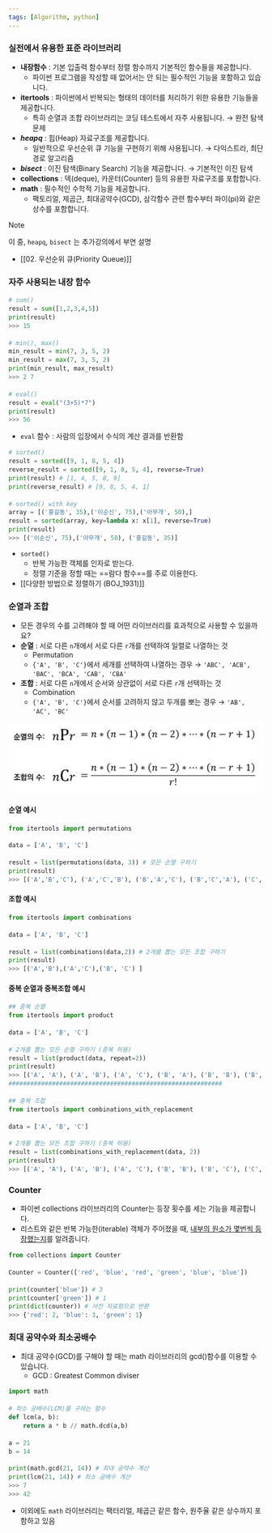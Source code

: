 ```yaml
---
tags: [Algorithm, python]
---
```


### 실전에서 유용한 표준 라이브러리 

- **내장함수** : 기본 입출력 함수부터 정렬 함수까지 기본적인 함수들을 제공합니다.
	- 파이썬 프로그램을 작성할 때 없어서는 안 되는 필수적인 기능을 포함하고 있습니다. 
- **itertools** : 파이썬에서 반복되는 형태의 데이터를 처리하기 위한 유용한 기능들을 제공합니다. 
	- 특히 순열과 조합 라이브러리는 코딩 테스트에서 자주 사용됩니다. 
		→ 완전 탐색 문제
- ***heapq*** : 힙(Heap) 자료구조를 제공합니다.
	- 일반적으로 우선순위 큐 기능을 구현하기 위해 사용됩니다.
		→ 다익스트라, 최단경로 알고리즘
- ***bisect*** : 이진 탐색(Binary Search) 기능을 제공합니다.
		→ 기본적인 이진 탐색
- **collections** : 덱(deque), 카운터(Counter) 등의 유용한 자료구조를 포함합니다.
- **math** : 필수적인 수학적 기능을 제공합니다. 
	- 팩토리얼, 제곱근, 최대공약수(GCD), 삼각함수 관련 함수부터 파이(pi)와 같은 상수를 포함합니다. 

>[!note]
> 이 중, `heapq`, `bisect` 는 추가강의에서 부연 설명
> -  [[02. 우선순위 큐(Priority Queue)]]

### 자주 사용되는 내장 함수
```python
# sum()
result = sum([1,2,3,4,5])
print(result)
>>> 15

# min(), max()
min_result = min(7, 3, 5, 2)
min_result = max(7, 3, 5, 2)
print(min_result, max_result)
>>> 2 7

# eval()
result = eval("(3+5)*7")
print(result)
>>> 56
```

- `eval` 함수 : 사람의 입장에서 수식의 계산 결과를 반환함


```python
# sorted()
result = sorted([9, 1, 8, 5, 4])
reverse_result = sorted([9, 1, 8, 5, 4], reverse=True)
print(result) # [1, 4, 5, 8, 9]
print(reverse_result) # [9, 8, 5, 4, 1]

# sorted() with key 
array = [('홍길동', 35),('이순신', 75),('아무개', 50),]
result = sorted(array, key=lambda x: x[1], reverse=True)
print(result)
>>> [('이순신', 75),('아무개', 50), ('홍길동', 35)]
```

- `sorted()`
	- 반복 가능한 객체를 인자로 받는다.
	- 정렬 기준을 정할 때는 ==람다 함수==를 주로 이용한다.
- [[다양한 방법으로 정렬하기 (BOJ_1931)]]

### 순열과 조합
- 모든 경우의 수를 고려해야 할 때 어떤 라이브러리를 효과적으로 사용할 수 있을까요?
- **순열** : 서로 다른 `n`개에서 서로 다른 `r`개를 선택하여 일렬로 나열하는 것
	- Permutation
	- `{'A', 'B', 'C'}`에서 세개를 선택하여 나열하는 경우
		→ `'ABC', 'ACB', 'BAC', 'BCA', 'CAB', 'CBA' `
- **조합** : 서로 다른 `n`개에서 순서와 상관없이 서로 다른 `r`개 선택하는 것
	- Combination
	- `{'A', 'B', 'C'}`에서 순서를 고려하지 않고 두개를 뽀는 경우
		→ `'AB', 'AC', 'BC'`

![](assets/18.%20유용한%20표준%20라이브러리%20소개.png)

#### 순열 예시
```python
from itertools import permutations

data = ['A', 'B', 'C']

result = list(permutations(data, 3)) # 모든 순열 구하기
print(result)
>>> [('A','B','C'), ('A','C','B'), ('B','A','C'), ('B','C','A'), ('C','A','B'), ('C','B','A')]

```

#### 조합 예시
```python
from itertools import combinations

data = ['A', 'B', 'C']

result = list(combinations(data,2)) # 2개를 뽑는 모든 조합 구하기
print(result)
>>> [('A','B'),('A','C'),('B', 'C') ]
```

#### 중복 순열과 중복조합 예시
```python
## 중복 순열
from itertools import product

data = ['A', 'B', 'C']

# 2개를 뽑는 모든 순열 구하기 (중복 허용)
result = list(product(data, repeat=2))
print(result)
>>> [('A', 'A'), ('A', 'B'), ('A', 'C'), ('B', 'A'), ('B', 'B'), ('B', 'C'), ('C', 'A'), ('C', 'B'), ('C', 'C')]
###########################################################

## 중복 조합
from itertools import combinations_with_replacement

data = ['A', 'B', 'C']

# 2개를 뽑는 모든 조합 구하기 (중복 허용)
result = list(combinations_with_replacement(data, 2))
print(result)
>>> [('A', 'A'), ('A', 'B'), ('A', 'C'), ('B', 'B'), ('B', 'C'), ('C', 'C')]
```


### Counter
- 파이썬 collections 라이브러리의 Counter는 등장 횟수를 세는 기능을 제공합니다. 
- 리스트와 같은 반복 가능한(iterable) 객체가 주어졌을 때, <u>내부의 원소가 몇번씩 등장했는지</u>를 알려줍니다.

```python
from collections import Counter

Counter = Counter(['red', 'blue', 'red', 'green', 'blue', 'blue'])

print(counter['blue']) # 3
print(counter['green']) # 1
print(dict(counter)) # 사전 자료형으로 반환
>>> {'red': 2, 'blue': 3, 'green': 1}
```

### 최대 공약수와 최소공배수
- 최대 공약수(GCD)를 구해야 할 때는 math 라이브러리의 gcd()함수를 이용할 수 있습니다. 
	- GCD : Greatest Common diviser

```python
import math

# 최소 공배수(LCM)를 구하는 함수
def lcm(a, b):
	return a * b // math.dcd(a,b)

a = 21
b = 14

print(math.gcd(21, 14)) # 최대 공약수 계산
print(lcm(21, 14)) # 최소 공배수 계산
>>> 7
>>> 42
```

- 이외에도 `math` 라이브러리는 팩터리얼, 제곱근 같은 함수, 원주율 같은 상수까지 포함하고 있음
